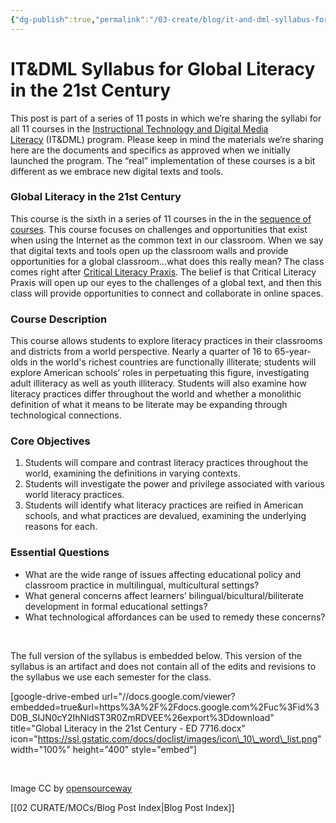 ```yaml
---
{"dg-publish":true,"permalink":"/03-create/blog/it-and-dml-syllabus-for-global-literacy-in-the-21st-century/","title":"IT&DML Syllabus for Global Literacy in the 21st Century","tags":["global-literacy","itdml"]}
---
```


# IT&DML Syllabus for Global Literacy in the 21st Century

This post is part of a series of 11 posts in which we’re sharing the syllabi for all 11 courses in the [Instructional Technology and Digital Media Literacy](http://www.newhaven.edu/4486/academic-programs/graduate-programs/instructional-technologies/) (IT&DML) program. Please keep in mind the materials we’re sharing here are the documents and specifics as approved when we initially launched the program. The “real” implementation of these courses is a bit different as we embrace new digital texts and tools.

### Global Literacy in the 21st Century

This course is the sixth in a series of 11 courses in the in the [sequence of courses](http://wiobyrne.com/course-sequence-for-the-instructional-technology-digital-media-literacy-program/). This course focuses on challenges and opportunities that exist when using the Internet as the common text in our classroom. When we say that digital texts and tools open up the classroom walls and provide opportunities for a global classroom...what does this really mean? The class comes right after [Critical Literacy Praxis](http://wiobyrne.com/itdml-syllabus-for-critical-literacy-praxis/). The belief is that Critical Literacy Praxis will open up our eyes to the challenges of a global text, and then this class will provide opportunities to connect and collaborate in online spaces.

### Course Description

This course allows students to explore literacy practices in their classrooms and districts from a world perspective. Nearly a quarter of 16 to 65-year-olds in the world's richest countries are functionally illiterate; students will explore American schools’ roles in perpetuating this figure, investigating adult illiteracy as well as youth illiteracy. Students will also examine how literacy practices differ throughout the world and whether a monolithic definition of what it means to be literate may be expanding through technological connections.

### Core Objectives

1. Students will compare and contrast literacy practices throughout the world, examining the definitions in varying contexts.
2. Students will investigate the power and privilege associated with various world literacy practices.
3. Students will identify what literacy practices are reified in American schools, and what practices are devalued, examining the underlying reasons for each.

### Essential Questions

- What are the wide range of issues affecting educational policy and classroom practice in multilingual, multicultural settings?
- What general concerns affect learners’ bilingual/bicultural/biliterate development in formal educational settings?
- What technological affordances can be used to remedy these concerns?

 

The full version of the syllabus is embedded below. This version of the syllabus is an artifact and does not contain all of the edits and revisions to the syllabus we use each semester for the class.

\[google-drive-embed url="//docs.google.com/viewer?embedded=true&url=https%3A%2F%2Fdocs.google.com%2Fuc%3Fid%3D0B\_SIJN0cY2IhNldST3R0ZmRDVEE%26export%3Ddownload" title="Global Literacy in the 21st Century - ED 7716.docx" icon="https://ssl.gstatic.com/docs/doclist/images/icon\_10\_word\_list.png" width="100%" height="400" style="embed"\]

 

Image CC by [opensourceway](https://www.flickr.com/photos/opensourceway/4586670187/in/set-72157625612605617)

[[02 CURATE/MOCs/Blog Post Index\|Blog Post Index]]